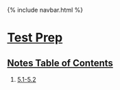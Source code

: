 {% include navbar.html %}


# <u>Test Prep 
## Notes Table of Contents</u>
1. [5.1-5.2](https://ninjabreadlord.github.io/Tri-3-Everitt-Cheng/Notes/5.1-5.2)
